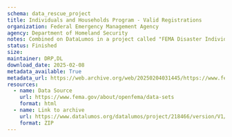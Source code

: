 ```yaml
---
schema: data_rescue_project 
title: Individuals and Households Program - Valid Registrations
organization: Federal Emergency Management Agency
agency: Department of Homeland Security
notes: Combined on DataLumos in a project called "FEMA Disaster Individual Assistance", mirroring grouping on OpenFEMA page
status: Finished
size: 
maintainer: DRP,DL
download_date: 2025-02-08
metadata_available: True
metadata_url: https://web.archive.org/web/20250204031445/https://www.fema.gov/openfema-data-page/individuals-and-households-program-valid-registrations-v1
resources:
  - name: Data Source
    url: https://www.fema.gov/about/openfema/data-sets
    format: html
  - name: Link to archive
    url: https://www.datalumos.org/datalumos/project/218466/version/V1/view
    format: ZIP
---
```

